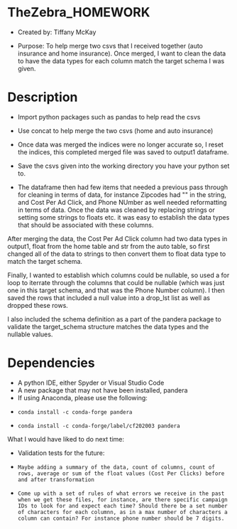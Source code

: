 # TheZebra_HOMEWORK

- Created by: Tiffany McKay

- Purpose:
  To help merge two csvs that I received together (auto insurance and home insurance). Once merged, I want to clean the data to have the data types for each column match the target schema I was given.  

# Description
- Import python packages such as pandas to help read the csvs 
- Use concat to help merge the two csvs (home and auto insurance) 
- Once data was merged the indices were no longer accurate so, I reset the indices, this completed merged file was saved to output1 dataframe. 
- Save the csvs given into the working directory you have your python set to.

- The dataframe then had few items that needed a previous pass through for cleaning in terms of data, for instance Zipcodes had "" in the string, and Cost Per Ad Click, and Phone NUmber as well needed reformatting in terms of data. Once the data was cleaned by replacing strings or setting some strings to floats etc. it was easy to establish the data types that should be associated with these columns. 

After merging the data, the Cost Per Ad Click column had two data types in output1, float from the home table and str from the auto table, so first changed all of the data to strings to then convert them to float data type to match the target schema.

Finally, I wanted to establish which columns could be nullable, so used a for loop to iterrate through the columns that could be nullable (which was just one in this target schema, and that was the Phone Number column). I then saved the rows that included a null value into a drop_lst list as well as dropped these rows. 


I also included the schema definition as a part of the pandera package to validate the target_schema structure matches the data types and the nullable values. 

# Dependencies
- A python IDE, either Spyder or Visual Studio Code
- A new package that may not have been installed, pandera
-   If using Anaconda, please use the following:
-     conda install -c conda-forge pandera
-     conda install -c conda-forge/label/cf202003 pandera


What I would have liked to do next time: 
- Validation tests for the future: 
-     Maybe adding a summary of the data, count of columns, count of rows, average or sum of the float values (Cost Per Clicks) before and after transformation
-     Come up with a set of rules of what errors we receive in the past when we get these files, for instance, are there specific campaign IDs to look for and expect each time? Should there be a set number of characters for each columnn, as in a max number of characters a column can contain? For instance phone number should be 7 digits. 

